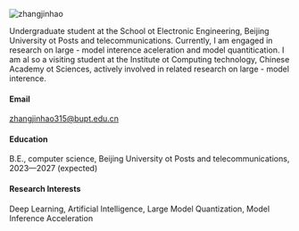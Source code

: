 

![zhangjinhao](https://img.shields.io/badge/Lvhaoojieming-github-blue?logo=github)

Undergraduate student at the School ot Electronic Engineering, Beijing University ot Posts and telecommunications. Currently, I am engaged in research on large - model interence aceleration and model quantitication. I am al so a visiting student at the Institute ot Computing technology, Chinese Academy ot Sciences, actively involved in related research on large - model interence.
#### Email
zhangjinhao315@bupt.edu.cn

#### Education
B.E., computer science, Beijing University ot Posts and telecommunications, 2023—2027 (expected)

#### Research Interests
Deep Learning, Artificial Intelligence, Large Model Quantization, Model Inference Acceleration

